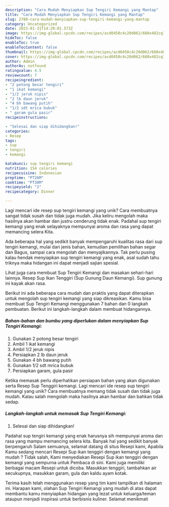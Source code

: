 ```yaml
---
description: "Cara Mudah Menyiapkan Sup Tengiri Kemangi yang Mantap"
title: "Cara Mudah Menyiapkan Sup Tengiri Kemangi yang Mantap"
slug: 2780-cara-mudah-menyiapkan-sup-tengiri-kemangi-yang-mantap
category: Uncategorized
date: 2023-01-31T14:29:01.573Z
image: https://img-global.cpcdn.com/recipes/acd0458c4c20d062/680x482cq70/sup-tengiri-kemangi-foto-resep-utama.jpg
hideToc: false
enableToc: true
enableTocContent: false
thumbnail: https://img-global.cpcdn.com/recipes/acd0458c4c20d062/680x482cq70/sup-tengiri-kemangi-foto-resep-utama.jpg
cover: https://img-global.cpcdn.com/recipes/acd0458c4c20d062/680x482cq70/sup-tengiri-kemangi-foto-resep-utama.jpg
author: Admin
authorAv: notfound
ratingvalue: 4.5
reviewcount: 7
recipeingredient:
- "2 potong besar tengiri"
- "1 ikat kemangi"
- "1/2 jeruk nipis"
- "2 lb daun jeruk"
- "4 bh bawang putih"
- "1/2 sdt mrica bubuk"
- " garam gula pasir"
recipeinstructions:

- "Selesai dan siap dihidangkan!"
categories:
- Resep
tags:
- sup
- tengiri
- kemangi

katakunci: sup tengiri kemangi 
nutrition: 154 calories
recipecuisine: Indonesian
preptime: "PT26M"
cooktime: "PT30M"
recipeyield: "2"
recipecategory: Dinner

---
```





Lagi mencari ide resep sup tengiri kemangi yang unik? Cara membuatnya sangat tidak susah dan tidak juga mudah. Jika keliru mengolah maka hasilnya akan hambar dan justru cenderung tidak enak. Padahal sup tengiri kemangi yang enak selayaknya mempunyai aroma dan rasa yang dapat memancing selera Kita.





Ada beberapa hal yang sedikit banyak mempengaruhi kualitas rasa dari sup tengiri kemangi, mulai dari jenis bahan, kemudian pemilihan bahan segar dan Bagus, sampai cara mengolah dan menyajikannya. Tak perlu pusing kalau hendak menyiapkan sup tengiri kemangi yang enak,      asal sudah tahu triknya maka hidangan ini dapat menjadi sajian spesial.














Lihat juga cara membuat Sup Tengiri Kemangi dan masakan sehari-hari lainnya. Resep Sup Ikan Tenggiri (Sup Gunung Daun Kemangi). Sup gunung ini kayak akan rasa.






Berikut ini ada beberapa cara mudah dan praktis yang dapat diterapkan untuk mengolah sup tengiri kemangi yang siap dikreasikan. Kamu bisa membuat Sup Tengiri Kemangi menggunakan 7 bahan dan 0 langkah pembuatan. Berikut ini langkah-langkah dalam membuat hidangannya.

<!--inarticleads1-->

##### Bahan-bahan dan bumbu yang diperlukan dalam menyiapkan Sup Tengiri Kemangi:

1. Gunakan 2 potong besar tengiri
1. Ambil 1 ikat kemangi
1. Ambil 1/2 jeruk nipis
1. Persiapkan 2 lb daun jeruk
1. Gunakan 4 bh bawang putih
1. Gunakan 1/2 sdt mrica bubuk
1. Persiapkan  garam, gula pasir


Ketika memasak perlu diperhatikan persiapan bahan yang akan digunakan serta Resep Sup Tenggiri kemangi. Lagi mencari ide resep sup tengiri kemangi yang unik? Cara membuatnya memang tidak susah dan tidak juga mudah. Kalau salah mengolah maka hasilnya akan hambar dan bahkan tidak sedap. 

<!--inarticleads2-->

##### Langkah-langkah untuk memasak Sup Tengiri Kemangi:


1. Selesai dan siap dihidangkan!

Padahal sup tengiri kemangi yang enak harusnya sih mempunyai aroma dan rasa yang mampu memancing selera kita. Banyak hal yang sedikit banyak berpengaruh Salam semuanya, selamat datang di situs Resepi kami, Apabila Kamu sedang mencari Resepi Sup ikan tenggiri dengan kemangi yang mudah ? Tidak salah, Kami menyediakan Resepi Sup ikan tenggiri dengan kemangi yang sempurna untuk Pembaca di sini. Kami juga memiliki berbagai macam Resepi untuk dicoba. Masukkan tenggiri, tambahkan air secukupnya, masukkan garam, gula dan kaldu ayam kotak. 

Terima kasih telah menggunakan resep yang tim kami tampilkan di halaman ini. Harapan kami, olahan Sup Tengiri Kemangi yang mudah di atas dapat membantu kamu menyiapkan hidangan yang lezat untuk keluarga/teman ataupun menjadi inspirasi untuk berbisnis kuliner. Selamat menikmati
